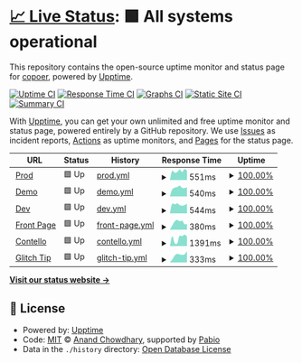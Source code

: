 # [📈 Live Status](https://demo.upptime.js.org): <!--live status--> **🟩 All systems operational**

This repository contains the open-source uptime monitor and status page for [copoer](https://ooper.space/), powered by [Upptime](https://github.com/upptime/upptime).

[![Uptime CI](https://github.com/copoer/upptime/workflows/Uptime%20CI/badge.svg)](https://github.com/copoer/upptime/actions?query=workflow%3A%22Uptime+CI%22)
[![Response Time CI](https://github.com/copoer/upptime/workflows/Response%20Time%20CI/badge.svg)](https://github.com/copoer/upptime/actions?query=workflow%3A%22Response+Time+CI%22)
[![Graphs CI](https://github.com/copoer/upptime/workflows/Graphs%20CI/badge.svg)](https://github.com/copoer/upptime/actions?query=workflow%3A%22Graphs+CI%22)
[![Static Site CI](https://github.com/copoer/upptime/workflows/Static%20Site%20CI/badge.svg)](https://github.com/copoer/upptime/actions?query=workflow%3A%22Static+Site+CI%22)
[![Summary CI](https://github.com/copoer/upptime/workflows/Summary%20CI/badge.svg)](https://github.com/copoer/upptime/actions?query=workflow%3A%22Summary+CI%22)

With [Upptime](https://upptime.js.org), you can get your own unlimited and free uptime monitor and status page, powered entirely by a GitHub repository. We use [Issues](https://github.com/copoer/upptime/issues) as incident reports, [Actions](https://github.com/copoer/upptime/actions) as uptime monitors, and [Pages](https://demo.upptime.js.org) for the status page.

<!--start: status pages-->
<!-- This summary is generated by Upptime (https://github.com/upptime/upptime) -->
<!-- Do not edit this manually, your changes will be overwritten -->
<!-- prettier-ignore -->
| URL | Status | History | Response Time | Uptime |
| --- | ------ | ------- | ------------- | ------ |
| <img alt="" src="https://icons.duckduckgo.com/ip3/app.ottooptics.io.ico" height="13"> [Prod](https://app.ottooptics.io/health-check/) | 🟩 Up | [prod.yml](https://github.com/cooperotto/uptime/commits/HEAD/history/prod.yml) | <details><summary><img alt="Response time graph" src="./graphs/prod/response-time-week.png" height="20"> 551ms</summary><br><a href="https://status.ottooptics.io/history/prod"><img alt="Response time 526" src="https://img.shields.io/endpoint?url=https%3A%2F%2Fraw.githubusercontent.com%2Fcooperotto%2Fuptime%2FHEAD%2Fapi%2Fprod%2Fresponse-time.json"></a><br><a href="https://status.ottooptics.io/history/prod"><img alt="24-hour response time 574" src="https://img.shields.io/endpoint?url=https%3A%2F%2Fraw.githubusercontent.com%2Fcooperotto%2Fuptime%2FHEAD%2Fapi%2Fprod%2Fresponse-time-day.json"></a><br><a href="https://status.ottooptics.io/history/prod"><img alt="7-day response time 551" src="https://img.shields.io/endpoint?url=https%3A%2F%2Fraw.githubusercontent.com%2Fcooperotto%2Fuptime%2FHEAD%2Fapi%2Fprod%2Fresponse-time-week.json"></a><br><a href="https://status.ottooptics.io/history/prod"><img alt="30-day response time 551" src="https://img.shields.io/endpoint?url=https%3A%2F%2Fraw.githubusercontent.com%2Fcooperotto%2Fuptime%2FHEAD%2Fapi%2Fprod%2Fresponse-time-month.json"></a><br><a href="https://status.ottooptics.io/history/prod"><img alt="1-year response time 526" src="https://img.shields.io/endpoint?url=https%3A%2F%2Fraw.githubusercontent.com%2Fcooperotto%2Fuptime%2FHEAD%2Fapi%2Fprod%2Fresponse-time-year.json"></a></details> | <details><summary><a href="https://status.ottooptics.io/history/prod">100.00%</a></summary><a href="https://status.ottooptics.io/history/prod"><img alt="All-time uptime 100.00%" src="https://img.shields.io/endpoint?url=https%3A%2F%2Fraw.githubusercontent.com%2Fcooperotto%2Fuptime%2FHEAD%2Fapi%2Fprod%2Fuptime.json"></a><br><a href="https://status.ottooptics.io/history/prod"><img alt="24-hour uptime 100.00%" src="https://img.shields.io/endpoint?url=https%3A%2F%2Fraw.githubusercontent.com%2Fcooperotto%2Fuptime%2FHEAD%2Fapi%2Fprod%2Fuptime-day.json"></a><br><a href="https://status.ottooptics.io/history/prod"><img alt="7-day uptime 100.00%" src="https://img.shields.io/endpoint?url=https%3A%2F%2Fraw.githubusercontent.com%2Fcooperotto%2Fuptime%2FHEAD%2Fapi%2Fprod%2Fuptime-week.json"></a><br><a href="https://status.ottooptics.io/history/prod"><img alt="30-day uptime 100.00%" src="https://img.shields.io/endpoint?url=https%3A%2F%2Fraw.githubusercontent.com%2Fcooperotto%2Fuptime%2FHEAD%2Fapi%2Fprod%2Fuptime-month.json"></a><br><a href="https://status.ottooptics.io/history/prod"><img alt="1-year uptime 100.00%" src="https://img.shields.io/endpoint?url=https%3A%2F%2Fraw.githubusercontent.com%2Fcooperotto%2Fuptime%2FHEAD%2Fapi%2Fprod%2Fuptime-year.json"></a></details>
| <img alt="" src="https://icons.duckduckgo.com/ip3/demo.ottooptics.io.ico" height="13"> [Demo](https://demo.ottooptics.io/health-check/) | 🟩 Up | [demo.yml](https://github.com/cooperotto/uptime/commits/HEAD/history/demo.yml) | <details><summary><img alt="Response time graph" src="./graphs/demo/response-time-week.png" height="20"> 540ms</summary><br><a href="https://status.ottooptics.io/history/demo"><img alt="Response time 561" src="https://img.shields.io/endpoint?url=https%3A%2F%2Fraw.githubusercontent.com%2Fcooperotto%2Fuptime%2FHEAD%2Fapi%2Fdemo%2Fresponse-time.json"></a><br><a href="https://status.ottooptics.io/history/demo"><img alt="24-hour response time 553" src="https://img.shields.io/endpoint?url=https%3A%2F%2Fraw.githubusercontent.com%2Fcooperotto%2Fuptime%2FHEAD%2Fapi%2Fdemo%2Fresponse-time-day.json"></a><br><a href="https://status.ottooptics.io/history/demo"><img alt="7-day response time 540" src="https://img.shields.io/endpoint?url=https%3A%2F%2Fraw.githubusercontent.com%2Fcooperotto%2Fuptime%2FHEAD%2Fapi%2Fdemo%2Fresponse-time-week.json"></a><br><a href="https://status.ottooptics.io/history/demo"><img alt="30-day response time 524" src="https://img.shields.io/endpoint?url=https%3A%2F%2Fraw.githubusercontent.com%2Fcooperotto%2Fuptime%2FHEAD%2Fapi%2Fdemo%2Fresponse-time-month.json"></a><br><a href="https://status.ottooptics.io/history/demo"><img alt="1-year response time 561" src="https://img.shields.io/endpoint?url=https%3A%2F%2Fraw.githubusercontent.com%2Fcooperotto%2Fuptime%2FHEAD%2Fapi%2Fdemo%2Fresponse-time-year.json"></a></details> | <details><summary><a href="https://status.ottooptics.io/history/demo">100.00%</a></summary><a href="https://status.ottooptics.io/history/demo"><img alt="All-time uptime 99.98%" src="https://img.shields.io/endpoint?url=https%3A%2F%2Fraw.githubusercontent.com%2Fcooperotto%2Fuptime%2FHEAD%2Fapi%2Fdemo%2Fuptime.json"></a><br><a href="https://status.ottooptics.io/history/demo"><img alt="24-hour uptime 100.00%" src="https://img.shields.io/endpoint?url=https%3A%2F%2Fraw.githubusercontent.com%2Fcooperotto%2Fuptime%2FHEAD%2Fapi%2Fdemo%2Fuptime-day.json"></a><br><a href="https://status.ottooptics.io/history/demo"><img alt="7-day uptime 100.00%" src="https://img.shields.io/endpoint?url=https%3A%2F%2Fraw.githubusercontent.com%2Fcooperotto%2Fuptime%2FHEAD%2Fapi%2Fdemo%2Fuptime-week.json"></a><br><a href="https://status.ottooptics.io/history/demo"><img alt="30-day uptime 100.00%" src="https://img.shields.io/endpoint?url=https%3A%2F%2Fraw.githubusercontent.com%2Fcooperotto%2Fuptime%2FHEAD%2Fapi%2Fdemo%2Fuptime-month.json"></a><br><a href="https://status.ottooptics.io/history/demo"><img alt="1-year uptime 99.98%" src="https://img.shields.io/endpoint?url=https%3A%2F%2Fraw.githubusercontent.com%2Fcooperotto%2Fuptime%2FHEAD%2Fapi%2Fdemo%2Fuptime-year.json"></a></details>
| <img alt="" src="https://icons.duckduckgo.com/ip3/dev.ottooptics.io.ico" height="13"> [Dev](https://dev.ottooptics.io/health-check/) | 🟩 Up | [dev.yml](https://github.com/cooperotto/uptime/commits/HEAD/history/dev.yml) | <details><summary><img alt="Response time graph" src="./graphs/dev/response-time-week.png" height="20"> 544ms</summary><br><a href="https://status.ottooptics.io/history/dev"><img alt="Response time 522" src="https://img.shields.io/endpoint?url=https%3A%2F%2Fraw.githubusercontent.com%2Fcooperotto%2Fuptime%2FHEAD%2Fapi%2Fdev%2Fresponse-time.json"></a><br><a href="https://status.ottooptics.io/history/dev"><img alt="24-hour response time 587" src="https://img.shields.io/endpoint?url=https%3A%2F%2Fraw.githubusercontent.com%2Fcooperotto%2Fuptime%2FHEAD%2Fapi%2Fdev%2Fresponse-time-day.json"></a><br><a href="https://status.ottooptics.io/history/dev"><img alt="7-day response time 544" src="https://img.shields.io/endpoint?url=https%3A%2F%2Fraw.githubusercontent.com%2Fcooperotto%2Fuptime%2FHEAD%2Fapi%2Fdev%2Fresponse-time-week.json"></a><br><a href="https://status.ottooptics.io/history/dev"><img alt="30-day response time 545" src="https://img.shields.io/endpoint?url=https%3A%2F%2Fraw.githubusercontent.com%2Fcooperotto%2Fuptime%2FHEAD%2Fapi%2Fdev%2Fresponse-time-month.json"></a><br><a href="https://status.ottooptics.io/history/dev"><img alt="1-year response time 522" src="https://img.shields.io/endpoint?url=https%3A%2F%2Fraw.githubusercontent.com%2Fcooperotto%2Fuptime%2FHEAD%2Fapi%2Fdev%2Fresponse-time-year.json"></a></details> | <details><summary><a href="https://status.ottooptics.io/history/dev">100.00%</a></summary><a href="https://status.ottooptics.io/history/dev"><img alt="All-time uptime 99.87%" src="https://img.shields.io/endpoint?url=https%3A%2F%2Fraw.githubusercontent.com%2Fcooperotto%2Fuptime%2FHEAD%2Fapi%2Fdev%2Fuptime.json"></a><br><a href="https://status.ottooptics.io/history/dev"><img alt="24-hour uptime 100.00%" src="https://img.shields.io/endpoint?url=https%3A%2F%2Fraw.githubusercontent.com%2Fcooperotto%2Fuptime%2FHEAD%2Fapi%2Fdev%2Fuptime-day.json"></a><br><a href="https://status.ottooptics.io/history/dev"><img alt="7-day uptime 100.00%" src="https://img.shields.io/endpoint?url=https%3A%2F%2Fraw.githubusercontent.com%2Fcooperotto%2Fuptime%2FHEAD%2Fapi%2Fdev%2Fuptime-week.json"></a><br><a href="https://status.ottooptics.io/history/dev"><img alt="30-day uptime 100.00%" src="https://img.shields.io/endpoint?url=https%3A%2F%2Fraw.githubusercontent.com%2Fcooperotto%2Fuptime%2FHEAD%2Fapi%2Fdev%2Fuptime-month.json"></a><br><a href="https://status.ottooptics.io/history/dev"><img alt="1-year uptime 99.87%" src="https://img.shields.io/endpoint?url=https%3A%2F%2Fraw.githubusercontent.com%2Fcooperotto%2Fuptime%2FHEAD%2Fapi%2Fdev%2Fuptime-year.json"></a></details>
| <img alt="" src="https://icons.duckduckgo.com/ip3/www.ottooptics.io.ico" height="13"> [Front Page](https://www.ottooptics.io/) | 🟩 Up | [front-page.yml](https://github.com/cooperotto/uptime/commits/HEAD/history/front-page.yml) | <details><summary><img alt="Response time graph" src="./graphs/front-page/response-time-week.png" height="20"> 380ms</summary><br><a href="https://status.ottooptics.io/history/front-page"><img alt="Response time 351" src="https://img.shields.io/endpoint?url=https%3A%2F%2Fraw.githubusercontent.com%2Fcooperotto%2Fuptime%2FHEAD%2Fapi%2Ffront-page%2Fresponse-time.json"></a><br><a href="https://status.ottooptics.io/history/front-page"><img alt="24-hour response time 292" src="https://img.shields.io/endpoint?url=https%3A%2F%2Fraw.githubusercontent.com%2Fcooperotto%2Fuptime%2FHEAD%2Fapi%2Ffront-page%2Fresponse-time-day.json"></a><br><a href="https://status.ottooptics.io/history/front-page"><img alt="7-day response time 380" src="https://img.shields.io/endpoint?url=https%3A%2F%2Fraw.githubusercontent.com%2Fcooperotto%2Fuptime%2FHEAD%2Fapi%2Ffront-page%2Fresponse-time-week.json"></a><br><a href="https://status.ottooptics.io/history/front-page"><img alt="30-day response time 332" src="https://img.shields.io/endpoint?url=https%3A%2F%2Fraw.githubusercontent.com%2Fcooperotto%2Fuptime%2FHEAD%2Fapi%2Ffront-page%2Fresponse-time-month.json"></a><br><a href="https://status.ottooptics.io/history/front-page"><img alt="1-year response time 351" src="https://img.shields.io/endpoint?url=https%3A%2F%2Fraw.githubusercontent.com%2Fcooperotto%2Fuptime%2FHEAD%2Fapi%2Ffront-page%2Fresponse-time-year.json"></a></details> | <details><summary><a href="https://status.ottooptics.io/history/front-page">100.00%</a></summary><a href="https://status.ottooptics.io/history/front-page"><img alt="All-time uptime 99.95%" src="https://img.shields.io/endpoint?url=https%3A%2F%2Fraw.githubusercontent.com%2Fcooperotto%2Fuptime%2FHEAD%2Fapi%2Ffront-page%2Fuptime.json"></a><br><a href="https://status.ottooptics.io/history/front-page"><img alt="24-hour uptime 100.00%" src="https://img.shields.io/endpoint?url=https%3A%2F%2Fraw.githubusercontent.com%2Fcooperotto%2Fuptime%2FHEAD%2Fapi%2Ffront-page%2Fuptime-day.json"></a><br><a href="https://status.ottooptics.io/history/front-page"><img alt="7-day uptime 100.00%" src="https://img.shields.io/endpoint?url=https%3A%2F%2Fraw.githubusercontent.com%2Fcooperotto%2Fuptime%2FHEAD%2Fapi%2Ffront-page%2Fuptime-week.json"></a><br><a href="https://status.ottooptics.io/history/front-page"><img alt="30-day uptime 100.00%" src="https://img.shields.io/endpoint?url=https%3A%2F%2Fraw.githubusercontent.com%2Fcooperotto%2Fuptime%2FHEAD%2Fapi%2Ffront-page%2Fuptime-month.json"></a><br><a href="https://status.ottooptics.io/history/front-page"><img alt="1-year uptime 99.95%" src="https://img.shields.io/endpoint?url=https%3A%2F%2Fraw.githubusercontent.com%2Fcooperotto%2Fuptime%2FHEAD%2Fapi%2Ffront-page%2Fuptime-year.json"></a></details>
| <img alt="" src="https://icons.duckduckgo.com/ip3/app.contello.ai.ico" height="13"> [Contello](https://app.contello.ai/) | 🟩 Up | [contello.yml](https://github.com/cooperotto/uptime/commits/HEAD/history/contello.yml) | <details><summary><img alt="Response time graph" src="./graphs/contello/response-time-week.png" height="20"> 1391ms</summary><br><a href="https://status.ottooptics.io/history/contello"><img alt="Response time 1620" src="https://img.shields.io/endpoint?url=https%3A%2F%2Fraw.githubusercontent.com%2Fcooperotto%2Fuptime%2FHEAD%2Fapi%2Fcontello%2Fresponse-time.json"></a><br><a href="https://status.ottooptics.io/history/contello"><img alt="24-hour response time 1659" src="https://img.shields.io/endpoint?url=https%3A%2F%2Fraw.githubusercontent.com%2Fcooperotto%2Fuptime%2FHEAD%2Fapi%2Fcontello%2Fresponse-time-day.json"></a><br><a href="https://status.ottooptics.io/history/contello"><img alt="7-day response time 1391" src="https://img.shields.io/endpoint?url=https%3A%2F%2Fraw.githubusercontent.com%2Fcooperotto%2Fuptime%2FHEAD%2Fapi%2Fcontello%2Fresponse-time-week.json"></a><br><a href="https://status.ottooptics.io/history/contello"><img alt="30-day response time 1620" src="https://img.shields.io/endpoint?url=https%3A%2F%2Fraw.githubusercontent.com%2Fcooperotto%2Fuptime%2FHEAD%2Fapi%2Fcontello%2Fresponse-time-month.json"></a><br><a href="https://status.ottooptics.io/history/contello"><img alt="1-year response time 1620" src="https://img.shields.io/endpoint?url=https%3A%2F%2Fraw.githubusercontent.com%2Fcooperotto%2Fuptime%2FHEAD%2Fapi%2Fcontello%2Fresponse-time-year.json"></a></details> | <details><summary><a href="https://status.ottooptics.io/history/contello">100.00%</a></summary><a href="https://status.ottooptics.io/history/contello"><img alt="All-time uptime 100.00%" src="https://img.shields.io/endpoint?url=https%3A%2F%2Fraw.githubusercontent.com%2Fcooperotto%2Fuptime%2FHEAD%2Fapi%2Fcontello%2Fuptime.json"></a><br><a href="https://status.ottooptics.io/history/contello"><img alt="24-hour uptime 100.00%" src="https://img.shields.io/endpoint?url=https%3A%2F%2Fraw.githubusercontent.com%2Fcooperotto%2Fuptime%2FHEAD%2Fapi%2Fcontello%2Fuptime-day.json"></a><br><a href="https://status.ottooptics.io/history/contello"><img alt="7-day uptime 100.00%" src="https://img.shields.io/endpoint?url=https%3A%2F%2Fraw.githubusercontent.com%2Fcooperotto%2Fuptime%2FHEAD%2Fapi%2Fcontello%2Fuptime-week.json"></a><br><a href="https://status.ottooptics.io/history/contello"><img alt="30-day uptime 100.00%" src="https://img.shields.io/endpoint?url=https%3A%2F%2Fraw.githubusercontent.com%2Fcooperotto%2Fuptime%2FHEAD%2Fapi%2Fcontello%2Fuptime-month.json"></a><br><a href="https://status.ottooptics.io/history/contello"><img alt="1-year uptime 100.00%" src="https://img.shields.io/endpoint?url=https%3A%2F%2Fraw.githubusercontent.com%2Fcooperotto%2Fuptime%2FHEAD%2Fapi%2Fcontello%2Fuptime-year.json"></a></details>
| <img alt="" src="https://icons.duckduckgo.com/ip3/glitchtip.ottooptics.io.ico" height="13"> [Glitch Tip](https://glitchtip.ottooptics.io/) | 🟩 Up | [glitch-tip.yml](https://github.com/cooperotto/uptime/commits/HEAD/history/glitch-tip.yml) | <details><summary><img alt="Response time graph" src="./graphs/glitch-tip/response-time-week.png" height="20"> 333ms</summary><br><a href="https://status.ottooptics.io/history/glitch-tip"><img alt="Response time 274" src="https://img.shields.io/endpoint?url=https%3A%2F%2Fraw.githubusercontent.com%2Fcooperotto%2Fuptime%2FHEAD%2Fapi%2Fglitch-tip%2Fresponse-time.json"></a><br><a href="https://status.ottooptics.io/history/glitch-tip"><img alt="24-hour response time 492" src="https://img.shields.io/endpoint?url=https%3A%2F%2Fraw.githubusercontent.com%2Fcooperotto%2Fuptime%2FHEAD%2Fapi%2Fglitch-tip%2Fresponse-time-day.json"></a><br><a href="https://status.ottooptics.io/history/glitch-tip"><img alt="7-day response time 333" src="https://img.shields.io/endpoint?url=https%3A%2F%2Fraw.githubusercontent.com%2Fcooperotto%2Fuptime%2FHEAD%2Fapi%2Fglitch-tip%2Fresponse-time-week.json"></a><br><a href="https://status.ottooptics.io/history/glitch-tip"><img alt="30-day response time 298" src="https://img.shields.io/endpoint?url=https%3A%2F%2Fraw.githubusercontent.com%2Fcooperotto%2Fuptime%2FHEAD%2Fapi%2Fglitch-tip%2Fresponse-time-month.json"></a><br><a href="https://status.ottooptics.io/history/glitch-tip"><img alt="1-year response time 274" src="https://img.shields.io/endpoint?url=https%3A%2F%2Fraw.githubusercontent.com%2Fcooperotto%2Fuptime%2FHEAD%2Fapi%2Fglitch-tip%2Fresponse-time-year.json"></a></details> | <details><summary><a href="https://status.ottooptics.io/history/glitch-tip">100.00%</a></summary><a href="https://status.ottooptics.io/history/glitch-tip"><img alt="All-time uptime 98.14%" src="https://img.shields.io/endpoint?url=https%3A%2F%2Fraw.githubusercontent.com%2Fcooperotto%2Fuptime%2FHEAD%2Fapi%2Fglitch-tip%2Fuptime.json"></a><br><a href="https://status.ottooptics.io/history/glitch-tip"><img alt="24-hour uptime 100.00%" src="https://img.shields.io/endpoint?url=https%3A%2F%2Fraw.githubusercontent.com%2Fcooperotto%2Fuptime%2FHEAD%2Fapi%2Fglitch-tip%2Fuptime-day.json"></a><br><a href="https://status.ottooptics.io/history/glitch-tip"><img alt="7-day uptime 100.00%" src="https://img.shields.io/endpoint?url=https%3A%2F%2Fraw.githubusercontent.com%2Fcooperotto%2Fuptime%2FHEAD%2Fapi%2Fglitch-tip%2Fuptime-week.json"></a><br><a href="https://status.ottooptics.io/history/glitch-tip"><img alt="30-day uptime 100.00%" src="https://img.shields.io/endpoint?url=https%3A%2F%2Fraw.githubusercontent.com%2Fcooperotto%2Fuptime%2FHEAD%2Fapi%2Fglitch-tip%2Fuptime-month.json"></a><br><a href="https://status.ottooptics.io/history/glitch-tip"><img alt="1-year uptime 98.14%" src="https://img.shields.io/endpoint?url=https%3A%2F%2Fraw.githubusercontent.com%2Fcooperotto%2Fuptime%2FHEAD%2Fapi%2Fglitch-tip%2Fuptime-year.json"></a></details>

<!--end: status pages-->

[**Visit our status website →**](https://demo.upptime.js.org)

## 📄 License

- Powered by: [Upptime](https://github.com/upptime/upptime)
- Code: [MIT](./LICENSE) © [Anand Chowdhary](https://anandchowdhary.com), supported by [Pabio](https://pabio.com)
- Data in the `./history` directory: [Open Database License](https://opendatacommons.org/licenses/odbl/1-0/)
